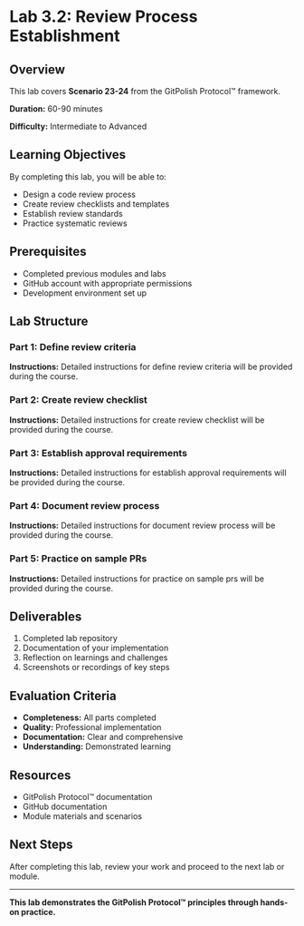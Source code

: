 # Lab 3.2: Review Process Establishment

## Overview

This lab covers **Scenario 23-24** from the GitPolish Protocol™ framework.

**Duration:** 60-90 minutes

**Difficulty:** Intermediate to Advanced

## Learning Objectives

By completing this lab, you will be able to:

- Design a code review process
- Create review checklists and templates
- Establish review standards
- Practice systematic reviews

## Prerequisites

- Completed previous modules and labs
- GitHub account with appropriate permissions
- Development environment set up

## Lab Structure

### Part 1: Define review criteria

**Instructions:** Detailed instructions for define review criteria will be provided during the course.

### Part 2: Create review checklist

**Instructions:** Detailed instructions for create review checklist will be provided during the course.

### Part 3: Establish approval requirements

**Instructions:** Detailed instructions for establish approval requirements will be provided during the course.

### Part 4: Document review process

**Instructions:** Detailed instructions for document review process will be provided during the course.

### Part 5: Practice on sample PRs

**Instructions:** Detailed instructions for practice on sample prs will be provided during the course.

## Deliverables

1. Completed lab repository
2. Documentation of your implementation
3. Reflection on learnings and challenges
4. Screenshots or recordings of key steps

## Evaluation Criteria

- **Completeness:** All parts completed
- **Quality:** Professional implementation
- **Documentation:** Clear and comprehensive
- **Understanding:** Demonstrated learning

## Resources

- GitPolish Protocol™ documentation
- GitHub documentation
- Module materials and scenarios

## Next Steps

After completing this lab, review your work and proceed to the next lab or module.

---

**This lab demonstrates the GitPolish Protocol™ principles through hands-on practice.**
